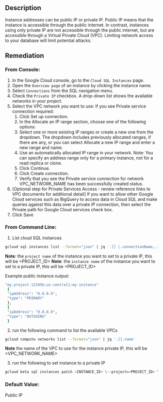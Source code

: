## Description

Instance addresses can be public IP or private IP. Public IP means that the instance is
accessible through the public internet. In contrast, instances using only private IP are
not accessible through the public internet, but are accessible through a Virtual Private
Cloud (VPC).
Limiting network access to your database will limit potential attacks.

## Remediation

### From Console:

1. In the Google Cloud console, go to the `Cloud SQL Instances` page.
2. Open the `Overview page` of an instance by clicking the instance name.
3. Select `Connections` from the SQL navigation menu.
4. Check the `Private IP` checkbox. A drop-down list shows the available networks
in your project.
5. Select the VPC network you want to use:
If you see Private service connection required:
   1. Click Set up connection.
   2. In the Allocate an IP range section, choose one of the following options:
   3. Select one or more existing IP ranges or create a new one from the
   dropdown. The dropdown includes previously allocated ranges, if there
   are any, or you can select Allocate a new IP range and enter a new range
   and name.
   4. Use an automatically allocated IP range in your network.
   Note: You can specify an address range only for a primary instance, not
   for a read replica or clone.
   5. Click Continue.
   6. Click Create connection.
   7. Verify that you see the Private service connection for network
   VPC_NETWORK_NAME has been successfully created status.
6. [Optional step for Private Services Access - review reference links to VPC
documents for additional detail] If you want to allow other Google Cloud services
such as BigQuery to access data in Cloud SQL and make queries against this
data over a private IP connection, then select the Private path for Google Cloud
services check box.
7. Click Save

### From Command Line:

1. List cloud SQL instances

```bash
gcloud sql instances list --format="json" | jq '.[] |.connectionName,.ipAddresses'
```
**Note**: the `project name` of the instance you want to set to a private IP, this will be <PROJECT_ID>
**Note**: the `instance name` of the instance you want to set to a private IP, this will be <PROJECT_ID>

Example public instance output:

```bash
"my-project-123456:us-central1:my-instance"
 {
 "ipAddress": "0.0.0.0",
 "type": "PRIMARY"
 },
 {
 "ipAddress": "0.0.0.0",
 "type": "OUTGOING"
 }
```

2. run the following command to list the available VPCs

```bash
gcloud compute networks list --format="json" | jq '.[].name'
```
**Note** the name of the VPC to use for the instance private IP, this will be <VPC_NETWORK_NAME>

3. run the following to set instance to a private IP

```bash
gcloud beta sql instances patch <INSTANCE_ID> \--project=<PROJECT_ID> \--network=projects/<PROJECT_ID>/global networks<VPC_NETWORK_NAME> \--no-assign-ip
```

### Default Value:

Public IP